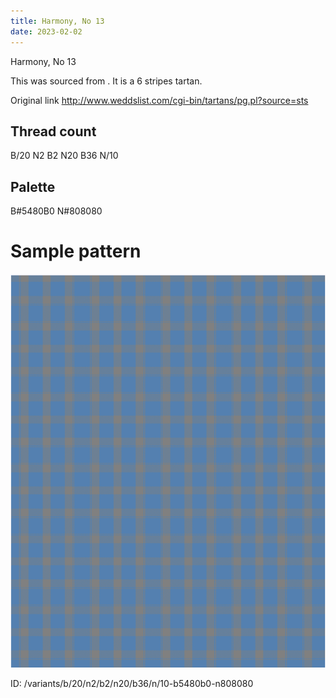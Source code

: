 ```yaml
---
title: Harmony, No 13
date: 2023-02-02
---
```

Harmony, No 13

This was sourced from <no value>.  It is a 6 stripes tartan.

Original link http://www.weddslist.com/cgi-bin/tartans/pg.pl?source=sts

## Thread count
B/20 N2 B2 N20 B36 N/10

## Palette
B#5480B0 N#808080

# Sample pattern

![Tartan detail](tartan.png "B/20 N2 B2 N20 B36 N/10 tartan")

ID: /variants/b/20/n2/b2/n20/b36/n/10-b5480b0-n808080